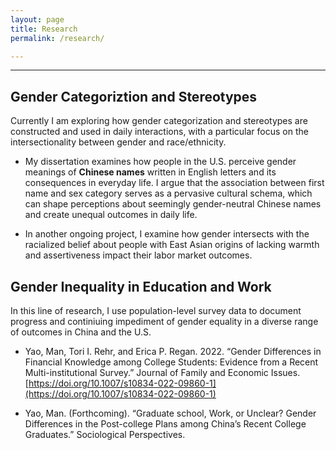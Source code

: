 ```yaml
---
layout: page
title: Research
permalink: /research/

---
```


---

## **Gender Categoriztion and Stereotypes**

Currently I am exploring how gender categorization and stereotypes are constructed and used in daily interactions, with a particular focus on the intersectionality between gender and race/ethnicity.

* My dissertation examines how people in the U.S. perceive gender meanings of **Chinese names** written in English letters and its consequences in everyday life. I argue that the association between first name and sex category serves as a pervasive cultural schema, which can shape perceptions about seemingly gender-neutral Chinese names and create unequal outcomes in daily life.

* In another ongoing project, I examine how gender intersects with the racialized belief about people with East Asian origins of lacking warmth and assertiveness impact their labor market outcomes.

## **Gender Inequality in Education and Work**

In this line of research, I use population-level survey data to document progress and continiuing impediment of gender equality in a diverse range of outcomes in China and the U.S.

* Yao, Man, Tori I. Rehr, and Erica P. Regan. 2022. “Gender Differences in Financial Knowledge among College Students: Evidence from a Recent Multi-institutional Survey.” Journal of Family and Economic Issues. [https://doi.org/10.1007/s10834-022-09860-1](https://doi.org/10.1007/s10834-022-09860-1)

* Yao, Man. (Forthcoming). “Graduate school, Work, or Unclear? Gender Differences in the Post-college Plans among China’s Recent College Graduates.” Sociological Perspectives.
